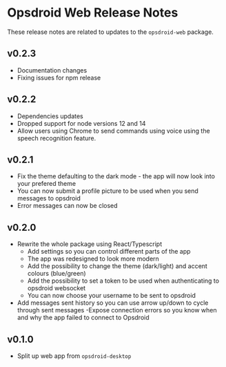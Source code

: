 # Opsdroid Web Release Notes

These release notes are related to updates to the `opsdroid-web` package.

## v0.2.3

- Documentation changes
- Fixing issues for npm release

## v0.2.2

- Dependencies updates
- Dropped support for node versions 12 and 14
- Allow users using Chrome to send commands using voice using the speech recognition feature.

## v0.2.1

- Fix the theme defaulting to the dark mode - the app will now look into your prefered theme
- You can now submit a profile picture to be used when you send messages to opsdroid
- Error messages can now be closed

## v0.2.0

- Rewrite the whole package using React/Typescript
  - Add settings so you can control different parts of the app
  - The app was redesigned to look more modern
  - Add the possibility to change the theme (dark/light) and accent colours (blue/green)
  - Add the possibility to set a token to be used when authenticating to opsdroid websocket
  - You can now choose your username to be sent to opsdroid
- Add messages sent history so you can use arrow up/down to cycle through sent messages
  -Expose connection errors so you know when and why the app failed to connect to Opsdroid

## v0.1.0

- Split up web app from `opsdroid-desktop`
